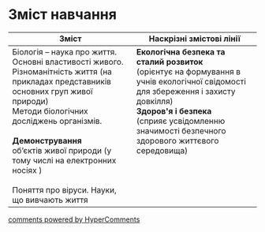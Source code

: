 <div id="hypercomments_widget" class="js-hypercomments-widget invisible"></div>

# Зміст навчання

<table>
  <tr>
    <td width="50%" align="center"><b>Зміст</b></td>
    <td width="50%" align="center"><b>Наскрізні змістові лінії</b></td>
  </tr>
<tbody>
  <tr>
<td width="50%" style="vertical-align:top !important;">
Біологія – наука про життя.<br> 
Основні властивості живого.<br>
Різноманітність життя (на прикладах представників основних груп живої природи) <br>
Методи біологічних досліджень організмів.<br>
<br>
<b>Демонстрування</b> <br>
об’єктів живої природи (у тому числі на електронних носіях ) <br>
<br>
Поняття про віруси. Науки, що вивчають життя
</td>
<td width="50%" style="vertical-align:top !important;">
<b>Екологічна безпека та сталий розвиток</b><br>
(орієнтує на формування в учнів екологічної свідомості для збереження і захисту довкілля) <br> 
<b>Здоров'я і безпека</b><br>
(сприяє усвідомленню значимості безпечного здорового життєвого середовища)
</td>
  </tr>
 
</table>

<div class="js-hypercomments-container">
<a href="http://hypercomments.com" class="hc-link" title="comments widget">comments powered by HyperComments</a>
</div>